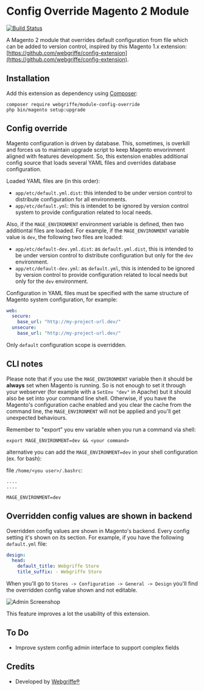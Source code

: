 Config Override Magento 2 Module
================================

[![Build Status](https://travis-ci.org/webgriffe/module-config-override.svg?branch=master)](https://travis-ci.org/webgriffe/module-config-override)

A Magento 2 module that overrides default configuration from file which can be added to version control, inspired by this Magento 1.x extension: [https://github.com/webgriffe/config-extension](https://github.com/webgriffe/config-extension).

Installation
------------

Add this extension as dependency using [Composer](https://getcomposer.org):

	composer require webgriffe/module-config-override
	php bin/magento setup:upgrade
    
Config override
---------------

Magento configuration is driven by database. This, sometimes, is overkill and forces us to maintain upgrade script to keep Magento envorinment aligned with features development.
So, this extension enables additional config source that loads several YAML files and overrides database configuration.

Loaded YAML files are (in this order):

* `app/etc/default.yml.dist`: this intended to be under version control to distribute configuration for all environments.
* `app/etc/default.yml`: this is intendet to be ignored by version control system to provide configuration related to local needs.

Also, if the `MAGE_ENVIRONMENT` environment variable is defined, then two additiontal files are loaded. For example, if the `MAGE_ENVIRONMENT` variable value is `dev`, the following two files are loaded:

* `app/etc/default-dev.yml.dist`: as `default.yml.dist`, this is intended to be under version control to distribute configuration but only for the `dev` environment.
* `app/etc/default-dev.yml`: as `default.yml`, this is intended to be ignored by version control to provide configuration related to local needs but only for the `dev` environment.

Configuration in YAML files must be specified with the same structure of Magento system configuration, for example:

```yml
web:
  secure:
    base_url: "http://my-project-url.dev/"
  unsecure:
    base_url: "http://my-project-url.dev/"
```    
Only `default` configuration scope is overridden.

CLI notes
---------

Please note that if you use the `MAGE_ENVIRONMENT` variable then it should be **always** set when Magento is running. So is not enough to set it through your webserver (for example with a `SetEnv "dev"` in Apache) but it should also be set into your command line shell.  Otherwise, if you have the Magento's configuration cache enabled and you clear the cache from the command line, the `MAGE_ENVIRONMENT` will not be applied and you'll get unexpected behaviours.  

Remember to "export" you env variable when you run a command via shell:

```
export MAGE_ENVIRONMENT=dev && <your command> 
```

alternative you can add the `MAGE_ENVIRONMENT=dev` in your shell configuration (ex. for bash):

file `/home/<you user>/.bashrc`:

```
....
....

MAGE_ENVIRONMENT=dev
```

Overridden config values are shown in backend
---------------------------------------------

Overridden config values are shown in Magento's backend. Every config setting it's shown on its section. For example, if you have the following `default.yml` file:

```yml
design:
  head:
    default_title: Webgriffe Store
    title_suffix: - Webgriffe Store
```    

When you'll go to `Stores -> Configuration -> General -> Design` you'll find the overridden config value shown and not editable.

![Admin Screenshop](admin_screenshot.png)

This feature improves a lot the usability of this extension.

To Do
-----

* Improve system config admin interface to support complex fields

Credits
-------

* Developed by [Webgriffe®](http://webgriffe.com)
